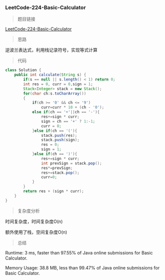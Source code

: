 ### LeetCode-224-Basic-Calculator

> 题目链接

[LeetCode-224-Basic-Calculator](https://leetcode.com/problems/basic-calculator/)

> 思路

逆波兰表达式，利用栈记录符号，实现等式计算

> 代码

```java
class Solution {
    public int calculate(String s) {
        if(s == null || s.length() < 1) return 0;
        int res = 0, curr = 0,sign = 1;
        Stack<Integer> stack = new Stack();
        for(char ch:s.toCharArray())
        {
            if(ch >= '0' && ch <= '9')
                curr=curr * 10 + (ch - '0');
            else if(ch == '+'||ch == '-'){
                res+=sign * curr;
                sign = ch == '+' ? 1:-1;
                curr = 0;
            }else if(ch == '('){
                stack.push(res);
                stack.push(sign);
                res = 0;
                sign = 1;
            }else if(ch == ')'){
                res+=sign * curr;
                int prevSign = stack.pop();
                res*=prevSign;
                res+=stack.pop();
                curr=0;
            }
        }
        return res + (sign * curr);
    }
}
```

> 复杂度分析

时间复杂度，时间复杂度O(n)

额外使用了栈，空间复杂度O(n)

> 总结

Runtime: 3 ms, faster than 97.55% of Java online submissions for Basic Calculator.

Memory Usage: 38.8 MB, less than 99.47% of Java online submissions for Basic Calculator.
